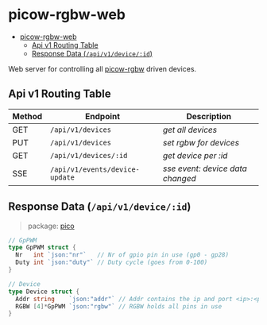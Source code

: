 # picow-rgbw-web

<!--toc:start-->
- [picow-rgbw-web](#picow-rgbw-web)
  - [Api v1 Routing Table](#api-v1-routing-table)
  - [Response Data (`/api/v1/device/:id`)](#response-data-apiv1deviceid)
<!--toc:end-->

Web server for controlling all [picow-rgbw](https://github.com/knackwurstking/picow-rgbw.git) driven devices.

## Api v1 Routing Table

| Method | Endpoint                       | Description                      |
| ------ | ------------------------------ | -------------------------------- |
| GET    | `/api/v1/devices`              | _get all devices_                |
| PUT    | `/api/v1/devices`              | _set rgbw for devices_           |
| GET    | `/api/v1/devices/:id`          | _get device per :id_             |
| SSE    | `/api/v1/events/device-update` | _sse event: device data changed_ |

## Response Data (`/api/v1/device/:id`)

> package: [pico](internal/api/v1/pico/pico.go)

```go
// GpPWM
type GpPWM struct {
  Nr   int `json:"nr"`   // Nr of gpio pin in use (gp0 - gp28)
  Duty int `json:"duty"` // Duty cycle (goes from 0-100)
}

// Device
type Device struct {
  Addr string    `json:"addr"` // Addr contains the ip and port <ip>:<port>
  RGBW [4]*GpPWM `json:"rgbw"` // RGBW holds all pins in use
}
```
